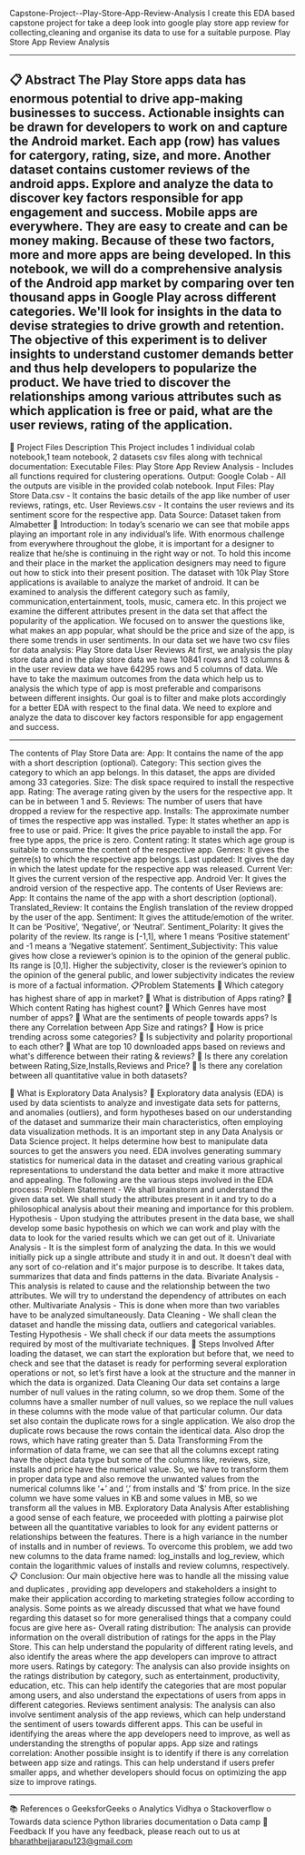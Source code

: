 Capstone-Project--Play-Store-App-Review-Analysis I create this EDA based capstone project for take a deep look into google play store app review for collecting,cleaning and organise its data to use for a suitable purpose.
Play Store App Review Analysis
________________________________________
📋 Abstract
The Play Store apps data has enormous potential to drive app-making businesses to success. Actionable insights can be drawn for developers to work on and capture the Android market. Each app (row) has values for catergory, rating, size, and more. Another dataset contains customer reviews of the android apps. Explore and analyze the data to discover key factors responsible for app engagement and success. Mobile apps are everywhere. They are easy to create and can be money making. Because of these two factors, more and more apps are being developed. In this notebook, we will do a comprehensive analysis of the Android app market by comparing over ten thousand apps in Google Play across different categories. We'll look for insights in the data to devise strategies to drive growth and retention. The objective of this experiment is to deliver insights to understand customer demands better and thus help developers to popularize the product. We have tried to discover the relationships among various attributes such as which application is free or paid, what are the user reviews, rating of the application.
 -----------------------------------------------------
💾 Project Files Description This Project includes 1 individual colab notebook,1 team notebook, 2 datasets csv files along with technical documentation:
Executable Files: Play Store App Review Analysis - Includes all functions required for clustering operations. Output: Google Colab - All the outputs are visible in the provided colab notebook. Input Files: Play Store Data.csv - It contains the basic details of the app like number of user reviews, ratings, etc. User Reviews.csv - It contains the user reviews and its sentiment score for the respective app. Data Source:
Dataset taken from Almabetter
📖 Introduction: In today’s scenario we can see that mobile apps playing an important role in any individual’s life. With enormous challenge from everywhere throughout the globe, it is important for a designer to realize that he/she is continuing in the right way or not. To hold this income and their place in the market the application designers may need to figure out how to stick into their present position. The dataset with 10k Play Store applications is available to analyze the market of android. It can be examined to analysis the different category such as family, communication,entertainment, tools, music, camera etc. In this project we examine the different attributes present in the data set that affect the popularity of the application. We focused on to answer the questions like, what makes an app popular, what should be the price and size of the app, is there some trends in user sentiments. In our data set we have two csv files for data analysis: Play Store data User Reviews At first, we analysis the play store data and in the play store data we have 10841 rows and 13 columns & in the user review data we have 64295 rows and 5 columns of data. We have to take the maximum outcomes from the data which help us to analysis the which type of app is most preferable and comparisons between different insights. Our goal is to filter and make plots accordingly for a better EDA with respect to the final data. We need to explore and analyze the data to discover key factors responsible for app engagement and success.
________________________________________
The contents of Play Store Data are: App: It contains the name of the app with a short description (optional). Category: This section gives the category to which an app belongs. In this dataset, the apps are divided among 33 categories. Size: The disk space required to install the respective app. Rating: The average rating given by the users for the respective app. It can be in between 1 and 5. Reviews: The number of users that have dropped a review for the respective app. Installs: The approximate number of times the respective app was installed. Type: It states whether an app is free to use or paid. Price: It gives the price payable to install the app. For free type apps, the price is zero. Content rating: It states which age group is suitable to consume the content of the respective app. Genres: It gives the genre(s) to which the respective app belongs. Last updated: It gives the day in which the latest update for the respective app was released. Current Ver: It gives the current version of the respective app. Android Ver: It gives the android version of the respective app. The contents of User Reviews are: App: It contains the name of the app with a short description (optional). Translated_Review: It contains the English translation of the review dropped by the user of the app. Sentiment: It gives the attitude/emotion of the writer. It can be ‘Positive’, ‘Negative’, or ‘Neutral’. Sentiment_Polarity: It gives the polarity of the review. Its range is [-1,1], where 1 means ‘Positive statement’ and -1 means a ‘Negative statement’.
Sentiment_Subjectivity: This value gives how close a reviewer’s opinion is to the opinion of the general public. Its range is [0,1]. Higher the subjectivity, closer is the reviewer’s opinion to the opinion of the general public, and lower subjectivity indicates the review is more of a factual information.
📋Problem Statements 
	Which category has highest share of app in market? 
	What is distribution of Apps rating? 
	Which content Rating has highest count? 
	Which Genres have most number of apps? 
	What are the sentiments of people towards apps? Is there any Correlation between App Size and ratings? 
	How is price trending across some categories? 
	Is subjectivity and polarity proportional to each other? 
	What are top 10 downloaded apps based on reviews and what's difference between their rating & reviews?
	Is there any corelation between Rating,Size,Installs,Reviews and Price? 
	Is there any corelation between all quantitative value in both datasets? 

📔 What is Exploratory Data Analysis?
	 Exploratory data analysis (EDA) is used by data scientists to analyze and investigate data sets for patterns, and anomalies (outliers), and form hypotheses based on our understanding of the dataset and summarize their main characteristics, often employing data visualization methods. It is an important step in any Data Analysis or Data Science project. It helps determine how best to manipulate data sources to get the answers you need.
EDA involves generating summary statistics for numerical data in the dataset and creating various graphical representations to understand the data better and make it more attractive and appealing.
The following are the various steps involved in the EDA process:
Problem Statement - We shall brainstorm and understand the given data set. We shall study the attributes present in it and try to do a philosophical analysis about their meaning and importance for this problem. Hypothesis - Upon studying the attributes present in the data base, we shall develop some basic hypothesis on which we can work and play with the data to look for the varied results which we can get out of it. Univariate Analysis - It is the simplest form of analyzing the data. In this we would initially pick up a single attribute and study it in and out. It doesn't deal with any sort of co-relation and it's major purpose is to describe. It takes data, summarizes that data and finds patterns in the data. Bivariate Analysis - This analysis is related to cause and the relationship between the two attributes. We will try to understand the dependency of attributes on each other. Multivariate Analysis - This is done when more than two variables have to be analyzed simultaneously. Data Cleaning - We shall clean the dataset and handle the missing data, outliers and categorical variables.
Testing Hypothesis - We shall check if our data meets the assumptions required by most of the multivariate techniques.
📖 Steps Involved After loading the dataset, we can start the exploration but before that, we need to check and see that the dataset is ready for performing several exploration operations or not, so let’s first have a look at the structure and the manner in which the data is organized.
Data Cleaning Our data set contains a large number of null values in the rating column, so we drop them. Some of the columns have a smaller number of null values, so we replace the null values in these columns with the mode value of that particular column. Our data set also contain the duplicate rows for a single application. We also drop the duplicate rows because the rows contain the identical data. Also drop the rows, which have rating greater than 5.
Data Transforming From the information of data frame, we can see that all the columns except rating have the object data type but some of the columns like, reviews, size, installs and price have the numerical value. So, we have to transform them in proper data type and also remove the unwanted values from the numerical columns like ‘+’ and ‘,’ from installs and ‘$’ from price. In the size column we have some values in KB and some values in MB, so we transform all the values in MB.
Exploratory Data Analysis After establishing a good sense of each feature, we proceeded with plotting a pairwise plot between all the quantitative variables to look for any evident patterns or relationships between the features. There is a high variance in the number of installs and in number of reviews. To overcome this problem, we add two new columns to the data frame named: log_installs and log_review, which contain the logarithmic values of installs and review columns, respectively.
📋 Conclusion: 
Our main objective here was to handle all the missing value and duplicates , providing app developers and stakeholders a insight to make their application according to marketing strategies follow according to analysis. Some points as we already discussed that what we have found regarding this dataset so for more generalised things that a company could focus are give here as-
Overall rating distribution: The analysis can provide information on the overall distribution of ratings for the apps in the Play Store. This can help understand the popularity of different rating levels, and also identify the areas where the app developers can improve to attract more users.
Ratings by category: The analysis can also provide insights on the ratings distribution by category, such as entertainment, productivity, education, etc. This can help identify the categories that are most popular among users, and also understand the expectations of users from apps in different categories.
Reviews sentiment analysis: The analysis can also involve sentiment analysis of the app reviews, which can help understand the sentiment of users towards different apps. This can be useful in identifying the areas where the app developers need to improve, as well as understanding the strengths of popular apps.
App size and ratings correlation: Another possible insight is to identify if there is any correlation between app size and ratings. This can help understand if users prefer smaller apps, and whether developers should focus on optimizing the app size to improve ratings.
________________________________________
📚 References
o	GeeksforGeeks 
o	Analytics Vidhya 
o	Stackoverflow 
o	Towards data science Python libraries documentation 
o	Data camp
📜 Feedback If you have any feedback, please reach out to us at bharathbejjarapu123@gmail.com


